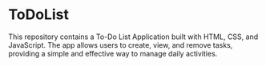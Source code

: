 # ToDoList
This repository contains a To-Do List Application built with HTML, CSS, and JavaScript. The app allows users to create, view, and remove tasks, providing a simple and effective way to manage daily activities.
